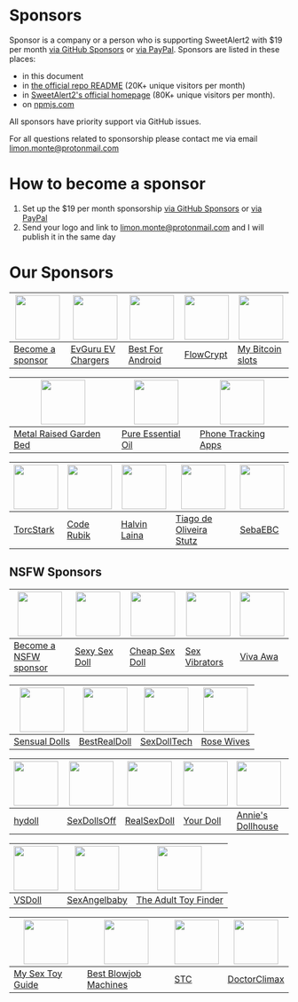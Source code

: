 # Sponsors

Sponsor is a company or a person who is supporting SweetAlert2 with $19 per month [via GitHub Sponsors](https://github.com/sponsors/limonte) or [via PayPal](https://www.paypal.com/donate/?cmd=_s-xclick&hosted_button_id=UW5EA4KTHM4B6). Sponsors are listed in these places:

- in this document
- in [the official repo README](https://github.com/sweetalert2/sweetalert2#sponsors) (20K+ unique visitors per month)
- in [SweetAlert2's official homepage](https://sweetalert2.github.io/#sponsors) (80K+ unique visitors per month).
- on [npmjs.com](https://www.npmjs.com/package/sweetalert2)

All sponsors have priority support via GitHub issues.

For all questions related to sponsorship please contact me via email limon.monte@protonmail.com

# How to become a sponsor

1. Set up the $19 per month sponsorship [via GitHub Sponsors](https://github.com/sponsors/limonte) or [via PayPal](https://www.paypal.com/donate/?cmd=_s-xclick&hosted_button_id=UW5EA4KTHM4B6)
2. Send your logo and link to limon.monte@protonmail.com and I will publish it in the same day

# Our Sponsors

[<img src="https://sweetalert2.github.io/images/plus.png" width="80">](SPONSORS.md#sponsors) | [<img src="https://sweetalert2.github.io/images/sponsors/evguru.png" width="80">](https://www.evguru.com.my/) | [<img src="https://sweetalert2.github.io/images/sponsors/bestforandroid.png" width="80">](https://bestforandroid.com/) | [<img src="https://avatars2.githubusercontent.com/u/28631236?s=80&v=4" width="80">](https://flowcrypt.com/?utm_source=sweetalert2&utm_medium=logo) | [<img src="https://sweetalert2.github.io/images/sponsors/mybitcoinslots.png" width="80">](https://www.mybitcoinslots.com/?utm_source=sweetalert2&utm_medium=logo)
-|-|-|-|-
[Become a sponsor](SPONSORS.md#sponsors) | [EvGuru EV Chargers](https://www.evguru.com.my/) | [Best For Android](https://bestforandroid.com/) | [FlowCrypt](https://flowcrypt.com/?utm_source=sweetalert2&utm_medium=logo) | [My Bitcoin slots](https://www.mybitcoinslots.com/?utm_source=sweetalert2&utm_medium=logo)

[<img src="https://sweetalert2.github.io/images/sponsors/vegega.jpeg" width="80">](https://www.vegega.com/) | [<img src="https://sweetalert2.github.io/images/sponsors/phatoil.png" width="80">](https://phatoil.com/) | [<img src="https://sweetalert2.github.io/images/sponsors/celltrackingapps.png" width="80">](https://celltrackingapps.com/)
-|-|-
[Metal Raised Garden Bed](https://www.vegega.com/) | [Pure Essential Oil](https://phatoil.com/) | [Phone Tracking Apps](https://celltrackingapps.com)

[<img src="https://sweetalert2.github.io/images/sponsors/torc-stark.png" width="80">](https://torcstark.com/) | [<img src="https://sweetalert2.github.io/images/sponsors/coderubik.png" width="80">](https://coderubik.com/?utm_source=sweetalert2&utm_medium=logo) | [<img src="https://sweetalert2.github.io/images/sponsors/halvinlaina.png" width="80">](https://halvinlaina.fi/) | [<img src="https://avatars0.githubusercontent.com/u/3986989?s=80&v=4" width="80">](https://github.com/tiagostutz) | [<img src="https://sweetalert2.github.io/images/sponsors/sebaebc.png" width="80">](https://github.com/sebaebc)
-|-|-|-|-
[TorcStark](https://torcstark.com/) | [Code Rubik](https://coderubik.com/?utm_source=sweetalert2&utm_medium=logo) | [Halvin Laina](https://halvinlaina.fi/) | [Tiago de Oliveira Stutz](https://github.com/tiagostutz) | [SebaEBC](https://github.com/sebaebc)

NSFW Sponsors
-------------

[<img src="https://sweetalert2.github.io/images/plus.png" width="80">](SPONSORS.md#sponsors) | [<img src="https://sweetalert2.github.io/images/sponsors/sexysexdoll.png" width="80">](https://www.sexysexdoll.com/) | [<img src="https://sweetalert2.github.io/images/sponsors/dollnight.jpeg" width="80">](https://www.dollnight.com/cheap-sex-doll) | [<img src="https://sweetalert2.github.io/images/sponsors/sexvibrator.png" width="80">](https://www.sexvibrators.in/) | [<img src="https://sweetalert2.github.io/images/sponsors/viva-awa.png" width="80">](https://www.viva-awa.com/)
-|-|-|-|-
[Become a NSFW sponsor](SPONSORS.md#sponsors) | [Sexy Sex Doll](https://www.sexysexdoll.com/) | [Cheap Sex Doll](https://www.dollnight.com/cheap-sex-doll) | [Sex Vibrators](https://www.sexvibrators.in/) | [Viva Awa](https://www.viva-awa.com/)

[<img src="https://sweetalert2.github.io/images/sponsors/sensualdolls.png" width="80">](https://www.sensualdolls.com) | [<img src="https://sweetalert2.github.io/images/sponsors/bestrealdoll.jpeg" width="80">](https://www.bestrealdoll.com/collections/us-warehouse) | [<img src="https://sweetalert2.github.io/images/sponsors/sexdolltech.jpeg" width="80">](https://www.sexdolltech.com/product-category/us-warehouse/) | [<img src="https://sweetalert2.github.io/images/sponsors/rosewives.png" width="80">](https://rosewives.com/)
-|-|-|-
[Sensual Dolls](https://www.sensualdolls.com) | [BestRealDoll](https://www.bestrealdoll.com/collections/us-warehouse) | [SexDollTech](https://www.sexdolltech.com/product-category/us-warehouse/) | [Rose Wives](https://rosewives.com/)

[<img src="https://sweetalert2.github.io/images/sponsors/hydoll.png" width="80">](https://www.hydoll.com/) | [<img src="https://sweetalert2.github.io/images/sponsors/sexdollsoff.png" width="80">](https://www.sexdollsoff.com/) | [<img src="https://sweetalert2.github.io/images/sponsors/realsexdoll.png" width="80">](https://realsexdoll.com/) | [<img src="https://sweetalert2.github.io/images/sponsors/yourdoll.jpg" width="80">](https://www.yourdoll.com/) | [<img src="https://sweetalert2.github.io/images/sponsors/annies-dollhouse.png" width="80">](https://anniesdollhouse.com/) | [<img src="https://sweetalert2.github.io/images/sponsors/sexdollcenter.png" width="80">](https://sexdollcenter.vip/) |
-|-|-|-|-|-
[hydoll](https://www.hydoll.com/) | [SexDollsOff](https://www.sexdollsoff.com/) | [RealSexDoll](https://realsexdoll.com/) | [Your Doll](https://www.yourdoll.com/) | [Annie's Dollhouse](https://anniesdollhouse.com/) | [Sex Doll Center](https://sexdollcenter.vip/)

[<img src="https://sweetalert2.github.io/images/sponsors/vsdoll.png" width="80">](https://vsdoll.com/homepage/) | [<img src="https://sweetalert2.github.io/images/sponsors/sexangelbaby.png" width="80">](https://sexangelbaby.com/) | [<img src="https://sweetalert2.github.io/images/sponsors/theadulttoyfinder.png" width="80">](https://theadulttoyfinder.com/?utm_source=sweetalert2&utm_medium=logo)
-|-|-
[VSDoll](https://vsdoll.com/homepage/) | [SexAngelbaby](https://sexangelbaby.com/) | [The Adult Toy Finder](https://theadulttoyfinder.com/?utm_source=sweetalert2&utm_medium=logo)

[<img src="https://sweetalert2.github.io/images/sponsors/my-sex-toy-guide.jpg" width="80">](https://www.mysextoyguide.com/?utm_source=sweetalert2&utm_medium=logo) | [<img src="https://sweetalert2.github.io/images/sponsors/best-blowjob-machines.jpg" width="80">](https://www.bestblowjobmachines.com/?utm_source=sweetalert2&utm_medium=logo) | [<img src="https://sweetalert2.github.io/images/sponsors/sextoycollective.jpg" width="80">](https://sextoycollective.com/?utm_source=sweetalert2&utm_medium=logo) | [<img src="https://sweetalert2.github.io/images/sponsors/doctorclimax.png" width="80">](https://doctorclimax.com/)
-|-|-|-
[My Sex Toy Guide](https://www.mysextoyguide.com/?utm_source=sweetalert2&utm_medium=logo) | [Best Blowjob Machines](https://www.bestblowjobmachines.com/?utm_source=sweetalert2&utm_medium=logo) | [STC](https://sextoycollective.com/?utm_source=sweetalert2&utm_medium=logo) | [DoctorClimax](https://doctorclimax.com/)
